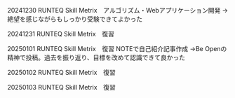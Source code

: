 20241230
RUNTEQ Skill Metrix　アルゴリズム・Webアプリケーション開発
→絶望を感じながらもしっかり受験できてよかった

20241231
RUNTEQ Skill Metrix　復習

20250101
RUNTEQ Skill Metrix　復習
NOTEで自己紹介記事作成
→Be Openの精神で投稿。過去を振り返り、目標を改めて認識できて良かった

20250102
RUNTEQ Skill Metrix　復習

20250103
RUNTEQ Skill Metrix　復習
